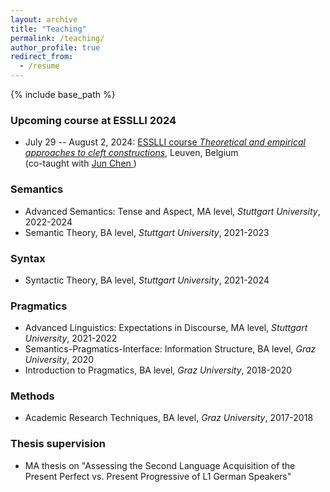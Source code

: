 ```yaml
---
layout: archive
title: "Teaching"
permalink: /teaching/
author_profile: true
redirect_from:
  - /resume
---
```


{% include base_path %}
### Upcoming course at ESSLLI 2024
* July 29 -- August 2, 2024: [ESSLLI course *Theoretical and empirical approaches to cleft constructions*](https://swantje-toennis.github.io/esslli/), Leuven, Belgium<br>(co-taught with <a href="https://www.juniper-ling.de/" target="_blank"> Jun Chen </a>)

### Semantics
* Advanced Semantics: Tense and Aspect, MA level, *Stuttgart University*, 2022-2024
* Semantic Theory, BA level, *Stuttgart University*, 2021-2023 

### Syntax
* Syntactic Theory, BA level, *Stuttgart University*, 2021-2024 

### Pragmatics
* Advanced Linguistics: Expectations in Discourse, MA level, *Stuttgart University*, 2021-2022 
* Semantics-Pragmatics-Interface: Information Structure, BA level, *Graz University*, 2020
* Introduction to Pragmatics, BA level, *Graz University*, 2018-2020

### Methods
* Academic Research Techniques, BA level, *Graz University*, 2017-2018

### Thesis supervision
* MA thesis on "Assessing the Second Language Acquisition of the Present Perfect vs. Present
Progressive of L1 German Speakers"
